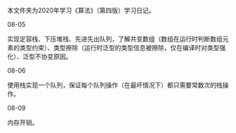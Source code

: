 本文件夹为2020年学习《算法》（第四版）学习日记。

08-05

实现定容栈、下压堆栈、先进先出队列，了解共变数组（数组在运行时判断数组元素的类型约束）、类型擦除（运行时泛型的类型信息被擦除，仅在编译时对类型强化）、泛型不协变原因。

08-06

使用栈实现一个队列，保证每个队列操作（在最坏情况下）都只需要常数次的栈操作。
 
08-09

内存开销。
